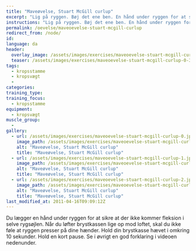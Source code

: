 ```yaml
---
title: "Maveøvelse, Stuart McGill curlup"
excerpt: "Lig på ryggen. Bøj det ene ben. En hånd under ryggen for at sikre, at der er en naturlig kurve i ryggen. Kig opad. Løft brystkassen lige op mod loftet."
instructions: "Lig på ryggen. Bøj det ene ben. En hånd under ryggen for at sikre, at der er en naturlig kurve i ryggen. Kig opad. Løft brystkassen lige op mod loftet."
permalink: /oevelse/maveoevelse-stuart-mcgill-curlup
redirect_from: /node/
id: 
language: da
header:
  overlay_image: /assets/images/exercises/maveoevelse-stuart-mcgill-curlup-0.jpg
  teaser: /assets/images/exercises/maveoevelse-stuart-mcgill-curlup-0-320.jpg
tags:
  - kropsstamme
  - kropsvægt
  - 
categories:
training_type: 
training_focus: 
  - kropsstamme
equipment:
  - kropsvægt
muscle_group:
  - 
gallery:
  - url: /assets/images/exercises/maveoevelse-stuart-mcgill-curlup-0.jpg
    image_path: /assets/images/exercises/maveoevelse-stuart-mcgill-curlup-0-320.jpg
    alt: "Maveøvelse, Stuart McGill curlup"
    title: "Maveøvelse, Stuart McGill curlup"
  - url: /assets/images/exercises/maveoevelse-stuart-mcgill-curlup-1.jpg
    image_path: /assets/images/exercises/maveoevelse-stuart-mcgill-curlup-1-320.jpg
    alt: "Maveøvelse, Stuart McGill curlup"
    title: "Maveøvelse, Stuart McGill curlup"
  - url: /assets/images/exercises/maveoevelse-stuart-mcgill-curlup-2.jpg
    image_path: /assets/images/exercises/maveoevelse-stuart-mcgill-curlup-2-320.jpg
    alt: "Maveøvelse, Stuart McGill curlup"
    title: "Maveøvelse, Stuart McGill curlup"
last_modified_at: 2011-04-16T09:09:12Z
---
```


Du lægger en hånd under ryggen for at sikre at der ikke kommer fleksion i selve rygsøjlen. Når du løfter brystkassen lige op mod loftet, skal du ikke føle at ryggen presser på dine hænder. Hold din brystkasse hævet i omkring 10 sekunder. Hold en kort pause. Se i øvrigt en god forklaring i videoen nedenunder.
